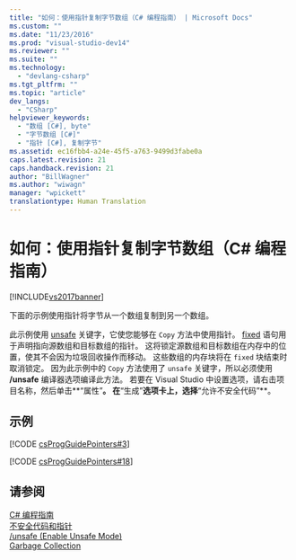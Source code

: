 ```yaml
---
title: "如何：使用指针复制字节数组（C# 编程指南） | Microsoft Docs"
ms.custom: ""
ms.date: "11/23/2016"
ms.prod: "visual-studio-dev14"
ms.reviewer: ""
ms.suite: ""
ms.technology: 
  - "devlang-csharp"
ms.tgt_pltfrm: ""
ms.topic: "article"
dev_langs: 
  - "CSharp"
helpviewer_keywords: 
  - "数组 [C#], byte"
  - "字节数组 [C#]"
  - "指针 [C#], 复制字节"
ms.assetid: ec16fbb4-a24e-45f5-a763-9499d3fabe0a
caps.latest.revision: 21
caps.handback.revision: 21
author: "BillWagner"
ms.author: "wiwagn"
manager: "wpickett"
translationtype: Human Translation
---
```

# 如何：使用指针复制字节数组（C# 编程指南）
[!INCLUDE[vs2017banner](../../../csharp/includes/vs2017banner.md)]

下面的示例使用指针将字节从一个数组复制到另一个数组。  
  
 此示例使用 [unsafe](../../../csharp/language-reference/keywords/unsafe.md) 关键字，它使您能够在 `Copy` 方法中使用指针。  [fixed](../../../csharp/language-reference/keywords/fixed-statement.md) 语句用于声明指向源数组和目标数组的指针。  这将锁定源数组和目标数组在内存中的位置，使其不会因为垃圾回收操作而移动。  这些数组的内存块将在 `fixed` 块结束时取消锁定。  因为此示例中的 `Copy` 方法使用了 `unsafe` 关键字，所以必须使用 **\/unsafe** 编译器选项编译此方法。  若要在 Visual Studio 中设置选项，请右击项目名称，然后单击**“属性”**。  在**“生成”**选项卡上，选择**“允许不安全代码”**。  
  
## 示例  
 [!CODE [csProgGuidePointers#3](../CodeSnippet/VS_Snippets_VBCSharp/csProgGuidePointers#3)]  
  
 [!CODE [csProgGuidePointers#18](../CodeSnippet/VS_Snippets_VBCSharp/csProgGuidePointers#18)]  
  
## 请参阅  
 [C\# 编程指南](../../../csharp/programming-guide/index.md)   
 [不安全代码和指针](../../../csharp/programming-guide/unsafe-code-pointers/index.md)   
 [\/unsafe \(Enable Unsafe Mode\)](../../../csharp/language-reference/compiler-options/unsafe-compiler-option.md)   
 [Garbage Collection](../Topic/Garbage%20Collection.md)